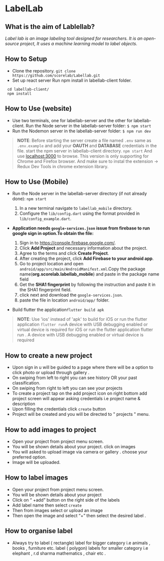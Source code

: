 
# LabelLab

## What is the aim of Lablellab?
  
  
_Label lab is an image labeling tool designed for researchers. It is an open-source project, It uses a machine learning model to label objects._

## How to Setup

- Clone the repository.
`git clone https://github.com/scorelab/Labellab.git`
- Set up react server
Run npm install in labellab-client folder.
```
 cd labellab-client/
 npm install
 ```
 ## How to Use (website)

- Use two terminals, one for labellab-server and the other for labellab-client.
Run the Node server in the labellab-server folder: 
  `$ npm start`
- Run the Nodemon server in the labellab-server folder:
`$ npm run dev`
> **NOTE**: Before starting the server create a file named `.env` same as `.env.example` and add your **OAUTH** and **DATABASE** credentials in the file.
start the npm server in labellab-client directory.
`npm start`
And use [localhost:3000](https://) to browse.
This version is only supporting for Chrome and Firefox browser. And make sure to instal the extension -> Redux Dev Tools in chrome extension library.

## How to Use (Mobile)
- Run the Node server in the labellab-server directory (if not already done):
`npm start`
   1. In a new terminal navigate to `labellab_mobile` directory.
   2. Configure the `lib/config.dart` using the format provided in `lib/config_example.dart`.

 - **Application needs `google-services.json` issue from firebase to run google sign in option.To obtain the file:**
     1. Sign in to https://console.firebase.google.com/.
     2. Click **Add Project** and necessary information about the project.
     3. Agree to the terms and click **Create Project**.
     4. After creating the project, click **Add Firebase to your android app**.
     5. Go to project location and open `android/app/src/main/AndroidManifest.xml`.Copy the package              name(**org.scorelab.labellab_mobile**) and paste in the package name field
      6. Get the **SHA1 fingerprint** by following the instruction and paste it in the SHA1 fingerprint field.
      7. click next and download the `google-services.json`.
      8. paste the file in location `android/app/` folder.
- Build flutter the application`flutter build apk`
> **NOTE**: Use 'ios' instead of 'apk' to build for iOS or run the flutter application
`flutter run`A device with USB debugging enabled or virtual device is required
for iOS or run the flutter application flutter run . A device with USB debugging enabled or virtual device is required



## How to create a new project 

- Upon sign in u will be guided to a page where there will be a option to click photo or upload through gallery .
- On swiping from left to right you can see history OR  your past classification.
- On swiping from right to left you can see your projects
- To create a project tap on the add project icon on right bottom
  add project screen will appear asking credentials i.e project name & description
- Upon filling the credentials click `create` button
- Project will be created and you will be directed to " projects " menu.

## How to add images to project 

- Open your project from project menu screen.
- You will be shown details about your project.
  click on images
- You will asked to upload image via camera or gallery . choose your preferred option.
- Image will be uploaded.

##  How to label images 

- Open your project from project menu screen.
- You will be shown details about your project
- Click on “ +add” button on the right side of the labels
- Add label name then select `create`
- Then from images select or upload an image
- Then open the image and select “+” then select the desired label .

##  How to organise label 

- Always try to label ( rectangle) label for bigger category i.e animals , books , furniture etc.
label ( polygon) labels for smaller category i.e elephant , r.d sharma mathematics , chair etc .
